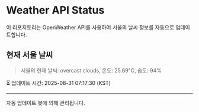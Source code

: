 
# Weather API Status

이 리포지토리는 OpenWeather API를 사용하여 서울의 날씨 정보를 자동으로 업데이트합니다.

## 현재 서울 날씨
> 서울의 현재 날씨: overcast clouds, 온도: 25.69°C, 습도: 94%

⏳ 업데이트 시간: 2025-08-31 07:17:30 (KST)

---
자동 업데이트 봇에 의해 관리됩니다.
